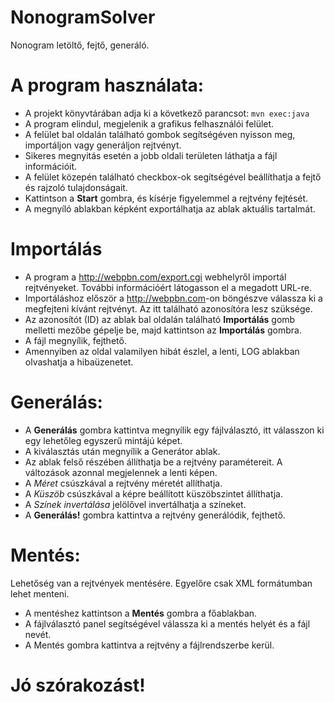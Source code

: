 # NonogramSolver

Nonogram letöltő, fejtő, generáló.

# A program használata:

* A projekt könyvtárában adja ki a következő parancsot: `mvn exec:java`
* A program elindul, megjelenik a grafikus felhasználói felület.
* A felület bal oldalán található gombok segítségéven nyisson meg, importáljon vagy generáljon rejtvényt.
* Sikeres megnyitás esetén a jobb oldali területen láthatja a fájl információit.
* A felület közepén található checkbox-ok segítségével beállíthatja a fejtő és rajzoló tulajdonságait.
* Kattintson a **Start** gombra, és kísérje figyelemmel a rejtvény fejtését.
* A megnyíló ablakban képként exportálhatja az ablak aktuális tartalmát.

# Importálás

* A program a <http://webpbn.com/export.cgi> webhelyről importál rejtvényeket. További információért látogasson el a megadott URL-re.
* Importáláshoz először a <http://webpbn.com>-on böngészve válassza ki a megfejteni kívánt rejtvényt. Az itt található azonosítóra lesz szüksége.
* Az azonosítót (ID) az ablak bal oldalán található **Importálás** gomb melletti mezőbe gépelje be, majd kattintson az **Importálás** gombra.
* A fájl megnyílik, fejthető.
* Amennyiben az oldal valamilyen hibát észlel, a lenti, LOG ablakban olvashatja a hibaüzenetet. 

# Generálás:

* A **Generálás** gombra kattintva megnyílik egy fájlválasztó, itt válasszon ki egy lehetőleg egyszerű mintájú képet.
* A kiválasztás után megnyílik a Generátor ablak.
* Az ablak felső részében állíthatja be a rejtvény paramétereit. A változások azonnal megjelennek a lenti képen.
* A _Méret_ csúszkával a rejtvény méretét allíthatja.
* A _Küszöb_ csúszkával a képre beállított küszöbszintet állíthatja.
* A _Színek invertálása_ jelölővel invertálhatja a színeket.
* A **Generálás!** gombra kattintva a rejtvény generálódik, fejthető.

# Mentés:

Lehetőség van a rejtvények mentésére. Egyelőre csak XML formátumban lehet menteni.

* A mentéshez kattintson a **Mentés** gombra a főablakban.
* A fájlválasztó panel segítségével válassza ki a mentés helyét és a fájl nevét.
* A Mentés gombra kattintva a rejtvény a fájlrendszerbe kerül.

# Jó szórakozást!